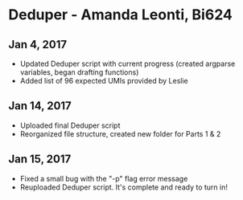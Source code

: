 # Deduper - Amanda Leonti, Bi624

## Jan 4, 2017
- Updated Deduper script with current progress (created argparse variables, began drafting functions)
- Added list of 96 expected UMIs provided by Leslie

## Jan 14, 2017
- Uploaded final Deduper script
- Reorganized file structure, created new folder for Parts 1 & 2

## Jan 15, 2017
- Fixed a small bug with the "-p" flag error message
- Reuploaded Deduper script. It's complete and ready to turn in!
